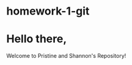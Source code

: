 # homework-1-git
<html>
	

<h1>Hello there,</h1>
<p>Welcome to Pristine and Shannon's Repository!</p>


</html>